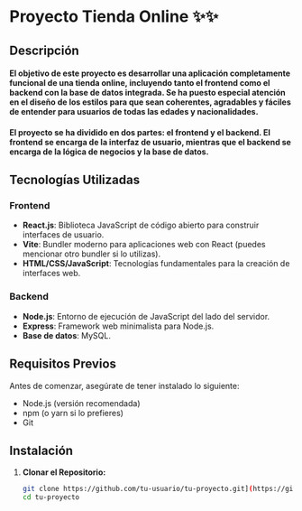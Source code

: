 # Proyecto Tienda Online ✨✨

## Descripción

#### El objetivo de este proyecto es desarrollar una aplicación completamente funcional de una tienda online, incluyendo tanto el frontend como el backend con la base de datos integrada. Se ha puesto especial atención en el diseño de los estilos para que sean coherentes, agradables y fáciles de entender para usuarios de todas las edades y nacionalidades.

#### El proyecto se ha dividido en dos partes: el frontend y el backend. El frontend se encarga de la interfaz de usuario, mientras que el backend se encarga de la lógica de negocios y la base de datos.

## Tecnologías Utilizadas

### Frontend

- **React.js**: Biblioteca JavaScript de código abierto para construir interfaces de usuario.
- **Vite**: Bundler moderno para aplicaciones web con React (puedes mencionar otro bundler si lo utilizas).
- **HTML/CSS/JavaScript**: Tecnologías fundamentales para la creación de interfaces web.

### Backend

- **Node.js**: Entorno de ejecución de JavaScript del lado del servidor.
- **Express**: Framework web minimalista para Node.js.
- **Base de datos**: MySQL.

## Requisitos Previos

Antes de comenzar, asegúrate de tener instalado lo siguiente:

- Node.js (versión recomendada)
- npm (o yarn si lo prefieres)
- Git

## Instalación

1. **Clonar el Repositorio:**

   ```bash
   git clone https://github.com/tu-usuario/tu-proyecto.git](https://github.com/SergioDavidFernandezVilla/Proyecto-1-CON-REACT-JS-Tienda_Online/edit/main/README.md
   cd tu-proyecto
